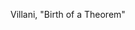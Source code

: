 Villani, "Birth of a Theorem"
                                                                                                         
